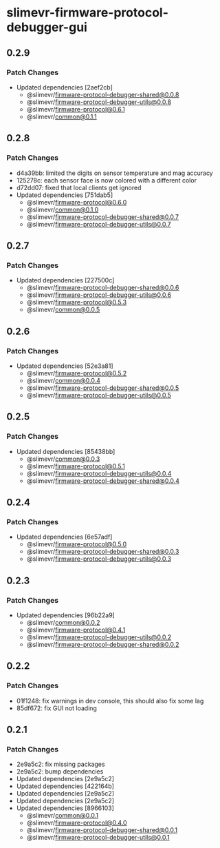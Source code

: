 # slimevr-firmware-protocol-debugger-gui

## 0.2.9

### Patch Changes

- Updated dependencies [2aef2cb]
  - @slimevr/firmware-protocol-debugger-shared@0.0.8
  - @slimevr/firmware-protocol-debugger-utils@0.0.8
  - @slimevr/firmware-protocol@0.6.1
  - @slimevr/common@0.1.1

## 0.2.8

### Patch Changes

- d4a39bb: limited the digits on sensor temperature and mag accuracy
- 125278c: each sensor face is now colored with a different color
- d72dd07: fixed that local clients get ignored
- Updated dependencies [751dab5]
  - @slimevr/firmware-protocol@0.6.0
  - @slimevr/common@0.1.0
  - @slimevr/firmware-protocol-debugger-shared@0.0.7
  - @slimevr/firmware-protocol-debugger-utils@0.0.7

## 0.2.7

### Patch Changes

- Updated dependencies [227500c]
  - @slimevr/firmware-protocol-debugger-shared@0.0.6
  - @slimevr/firmware-protocol-debugger-utils@0.0.6
  - @slimevr/firmware-protocol@0.5.3
  - @slimevr/common@0.0.5

## 0.2.6

### Patch Changes

- Updated dependencies [52e3a81]
  - @slimevr/firmware-protocol@0.5.2
  - @slimevr/common@0.0.4
  - @slimevr/firmware-protocol-debugger-shared@0.0.5
  - @slimevr/firmware-protocol-debugger-utils@0.0.5

## 0.2.5

### Patch Changes

- Updated dependencies [85438bb]
  - @slimevr/common@0.0.3
  - @slimevr/firmware-protocol@0.5.1
  - @slimevr/firmware-protocol-debugger-utils@0.0.4
  - @slimevr/firmware-protocol-debugger-shared@0.0.4

## 0.2.4

### Patch Changes

- Updated dependencies [6e57adf]
  - @slimevr/firmware-protocol@0.5.0
  - @slimevr/firmware-protocol-debugger-shared@0.0.3
  - @slimevr/firmware-protocol-debugger-utils@0.0.3

## 0.2.3

### Patch Changes

- Updated dependencies [96b22a9]
  - @slimevr/common@0.0.2
  - @slimevr/firmware-protocol@0.4.1
  - @slimevr/firmware-protocol-debugger-utils@0.0.2
  - @slimevr/firmware-protocol-debugger-shared@0.0.2

## 0.2.2

### Patch Changes

- 01f1248: fix warnings in dev console, this should also fix some lag
- 85df672: fix GUI not loading

## 0.2.1

### Patch Changes

- 2e9a5c2: fix missing packages
- 2e9a5c2: bump dependencies
- Updated dependencies [2e9a5c2]
- Updated dependencies [422164b]
- Updated dependencies [2e9a5c2]
- Updated dependencies [2e9a5c2]
- Updated dependencies [8966103]
  - @slimevr/common@0.0.1
  - @slimevr/firmware-protocol@0.4.0
  - @slimevr/firmware-protocol-debugger-shared@0.0.1
  - @slimevr/firmware-protocol-debugger-utils@0.0.1

